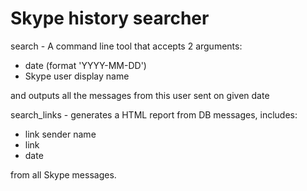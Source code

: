 Skype history searcher
======
search - A command line tool that accepts 2 arguments:
* date (format 'YYYY-MM-DD')
* Skype user display name

and outputs all the messages from this user sent on given date

search_links - generates a HTML report from DB messages, includes:
* link sender name
* link
* date

from all Skype messages.
